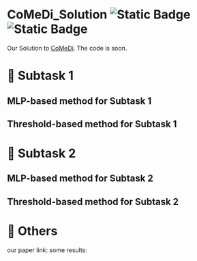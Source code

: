 # CoMeDi_Solution ![Static Badge](https://img.shields.io/badge/license-MIT-green) ![Static Badge](https://img.shields.io/badge/COLING-2025-blue)

Our Solution to [CoMeDi](https://comedinlp.github.io/). The code is soon.

# 🤩 Subtask 1

## MLP-based method for Subtask 1

## Threshold-based method for Subtask 1


# 🤩 Subtask 2

## MLP-based method for Subtask 2

## Threshold-based method for Subtask 2

# 🤩 Others
our paper link:
some results: